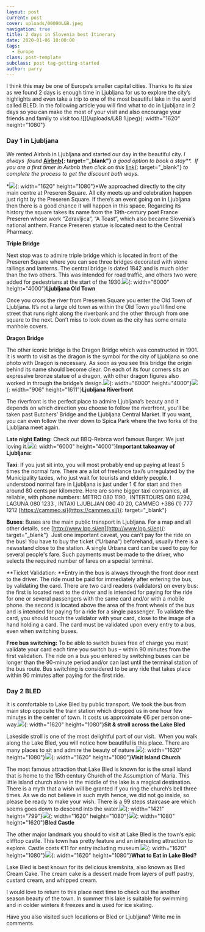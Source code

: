 ```yaml
---
layout: post
current: post
cover: uploads/00000L&B.jpeg
navigation: true
title: 2 days in Slovenia best Itinerary
date: 2020-01-06 10:00:00
tags:
  - Europe
class: post-template
subclass: post tag-getting-started
author: parry
---
```


I think this may be one of Europe’s smaller capital cities. Thanks to its size as we found 2 days is enough time in Ljubljana for us to explore the city’s highlights and even take a trip to one of the most beautiful lake in the world called BLED. In the following article you will find what to do in Ljubljana in 2 days so you can make the most of your visit and also encourage your friends and family to visit too.![](/uploads/L&amp;B 1.jpeg){: width="1620" height="1080"}

### **Day 1 in Ljubljana**

We rented Airbnb in Ljubljana and started our day in the beautiful city. *I always&nbsp; found&nbsp;***[Airbnb](https://www.airbnb.com/){: target="_blank"}***&nbsp;a good option to book a stay\*\*.&nbsp; If you are a first timer in Airbnb then click on this&nbsp;*[link](https://www.airbnb.com/c/parvinders222?currency=EUR){: target="_blank"}*&nbsp;to complete the process to get the discount both ways.*

*![](/uploads/L&amp;B5.jpeg){: width="1620" height="1080"}*We approached directly to the city main centre at Preseren Square. All city meets up and celebration happen just right by the Preseren Square. If there’s an event going on in Ljubljana then there is a good chance it will happen in this space. Regarding its history the square takes its name from the 19th-century poet France Preseren whose work “Zdravljica”, “A Toast”, which also became Slovenia’s national anthem. France Preseren statue is located next to the Central Pharmacy.

**Triple Bridge**

Next stop was to admire triple bridge which is located in front of the Preseren Square where you can see three bridges decorated with stone railings and lanterns. The central bridge is dated 1842 and is much older than the two others. This was intended for road traffic, and others two were added for pedestrians at the start of the 1930.![](/uploads/L&amp;B19.jpg){: width="6000" height="4000"}**Ljubljana Old Town**

Once you cross the river from Preseren Square you enter the Old Town of Ljubljana. It’s not a large old town as within the Old Town you’ll find one street that runs right along the riverbank and the other through from one square to the next. Don’t miss to look down as the city has some ornate manhole covers.

**Dragon Bridge**

The other iconic bridge is the Dragon Bridge which was constructed in 1901. It is worth to visit as the dragon is the symbol for the city of Ljubljana so one photo with Dragon is necessary. As soon as you see this bridge the origin behind its name should become clear. On each of its four corners sits an expressive bronze statue of a dragon, with other dragon figures also worked in through the bridge’s design.![](/uploads/L&amp;B18.jpg){: width="6000" height="4000"}![](/uploads/L&amp;B11.jpeg){: width="906" height="1611"}**Ljubljana Riverfront**

The riverfront is the perfect place to admire Ljubljana’s beauty and it depends on which direction you choose to follow the riverfront, you’ll be taken past Butchers’ Bridge and the Ljubljana Central Market. If you want, you can even follow the river down to Spica Park where the two forks of the Ljubljana meet again.

**Late night Eating:** Check out BBQ-Rebrca worl famous Burger. We just loving it.![](/uploads/L&amp;B20.jpg){: width="6000" height="4000"}**Important takeaway of Ljubljana:**

**Taxi**\: If you just sit into, you will most probably end up paying at least 5 times the normal fare. There are a lot of freelance taxi’s unregulated by the Municipality taxies, who just wait for tourists and elderly people. I understood normal fare in Ljubljana is just under 1 € for start and then around 80 cents per kilometre. Here are some bigger taxi companies, all reliable, with phone numbers: METRO 080 1190,&nbsp; INTERTOURS 080 8294, LAGUNA 080 1233 , INTAXI LJUBLJAN 080 40 20, CAMMEO +386 (1) 777 1212&nbsp;[https://cammeo.si](https://cammeo.si/){: target="_blank"}

**Buses**\: Buses are the main public transport in Ljubljana. For a map and all other details, see&nbsp;[http://www.lpp.si/en](http://www.lpp.si/en){: target="_blank"}&nbsp; Just one important caveat, you can’t pay for the ride on the bus\! You have to buy the ticket (“Urbana”) beforehand, usually there is a newsstand close to the station. A single Urbana card can be used to pay for several people's fare. Such payments must be made to the driver, who selects the required number of fares on a special terminal.

**Ticket Validation:&nbsp;**Entry in the bus is always through the front door next to the driver. The ride must be paid for immediately after entering the bus, by validating the card. There are two card readers (validators) on every bus: the first is located next to the driver and is intended for paying for the ride for one or several passengers with the same card and/or with a mobile phone. the second is located above the area of the front wheels of the bus and is intended for paying for a ride for a single passenger. To validate the card, you should touch the validator with your card, close to the image of a hand holding a card. The card must be validated upon every entry to a bus, even when switching buses.

**Free bus switching:**&nbsp;To be able to switch buses free of charge you must validate your card each time you switch bus – within 90 minutes from the first validation. The ride on a bus you entered by switching buses can be longer than the 90-minute period and/or can last until the terminal station of the bus route. Bus switching is considered to be any ride that takes place within 90 minutes after paying for the first ride.

### **Day 2 BLED**

It is comfortable to Lake Bled by public transport. We took the bus from main stop opposite the train station which dropped us in one hour few minutes in the center of town. It costs us approximate €6 per person one-way.![](/uploads/L&amp;B2.jpeg){: width="1620" height="1080"}**Sit & stroll across the Lake Bled**&nbsp;

Lakeside stroll is one of the most delightful part of our visit.&nbsp; When you walk along the Lake Bled, you will notice how beautiful is this place. There are many places to sit and admire the beauty of nature.![](/uploads/L&amp;B6.jpeg){: width="1620" height="1080"}![](/uploads/L&amp;B10.jpeg){: width="1620" height="1080"}**Visit Island Church**

The most famous attraction that Lake Bled is known for is the small island that is home to the 15th century Church of the Assumption of Maria. This little island church alone in the middle of the lake is a magical destination. There is a myth that a wish will be granted if you ring the church’s bell three times. As we do not believe in such myth hence, we did not go inside, so please be ready to make your wish. There is a 99 steps staircase are which seems goes down to descend into the water.![](/uploads/L&amp;B9.jpeg){: width="1421" height="799"}![](/uploads/L&amp;B4.jpeg){: width="1620" height="1080"}![](/uploads/L&amp;B3.jpeg){: width="1080" height="1620"}**Bled Castle**

The other major landmark you should to visit at Lake Bled is the town’s epic clifftop castle. This town has pretty feature and an interesting attraction to explore. Castle costs €11 for entry including museum.![](/uploads/L&amp;B7.jpeg){: width="1620" height="1080"}![](/uploads/L&amp;B.jpeg){: width="1620" height="1080"}**What to Eat in Lake Bled?**

Lake Bled is best known for its delicious kremšnita, also known as Bled Cream Cake. The cream cake is a dessert made from layers of puff pastry, custard cream, and whipped cream.

I would love to return to this place next time to check out the another season beauty of the town. In summer this lake is suitable for swimming and in colder winters it freezes and is used for ice skating.

Have you also visited such locations or Bled or Ljubljana? Write me in comments.